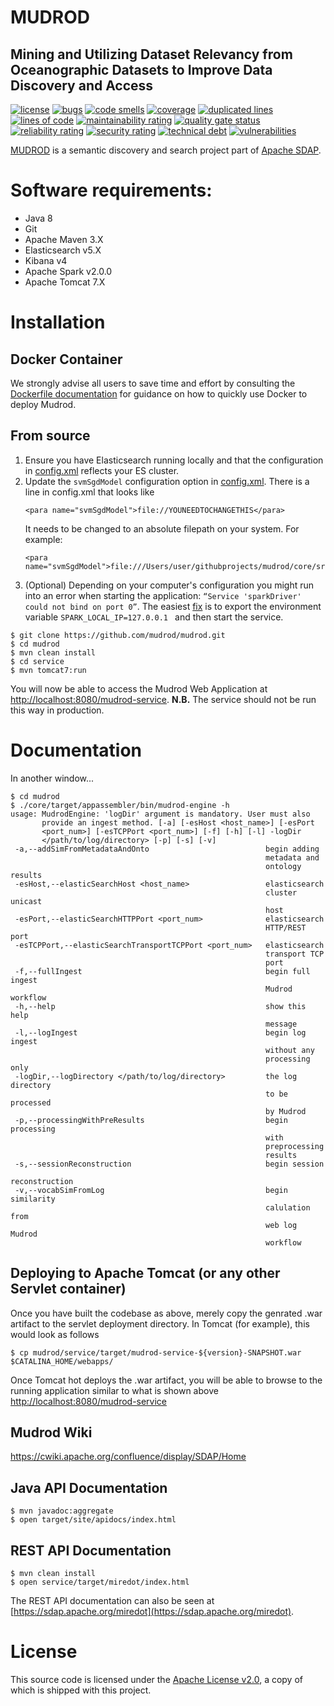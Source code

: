 # MUDROD
## Mining and Utilizing Dataset Relevancy from Oceanographic Datasets to Improve Data Discovery and Access

[![license](https://img.shields.io/github/license/apache/incubator-sdap-mudrod.svg?maxAge=2592000?style=plastic)](http://www.apache.org/licenses/LICENSE-2.0)
[![bugs](https://sonarcloud.io/api/project_badges/measure?project=org.apache.sdap%3Amudrod-parent&metric=bugs)](https://sonarcloud.io/project/issues?id=org.apache.sdap%3Amudrod-parent&resolved=false&types=BUG)
[![code smells](https://sonarcloud.io/api/project_badges/measure?project=org.apache.sdap%3Amudrod-parent&metric=code_smells)](https://sonarcloud.io/project/issues?id=org.apache.sdap%3Amudrod-parent&resolved=false&types=CODE_SMELL)
[![coverage](https://sonarcloud.io/api/project_badges/measure?project=org.apache.sdap%3Amudrod-parent&metric=coverage)](https://sonarcloud.io/component_measures?id=org.apache.sdap%3Amudrod-parent&metric=Coverage)
[![duplicated lines](https://sonarcloud.io/api/project_badges/measure?project=org.apache.sdap%3Amudrod-parent&metric=duplicated_lines_density)](https://sonarcloud.io/component_measures?id=org.apache.sdap%3Amudrod-parent&metric=duplicated_lines_density)
[![lines of code](https://sonarcloud.io/api/project_badges/measure?project=org.apache.sdap%3Amudrod-parent&metric=ncloc)](https://sonarcloud.io/component_measures?id=org.apache.sdap%3Amudrod-parent&metric=ncloc)
[![maintainability rating](https://sonarcloud.io/api/project_badges/measure?project=org.apache.sdap%3Amudrod-parent&metric=sqale_rating)](https://sonarcloud.io/component_measures?id=org.apache.sdap%3Amudrod-parent&metric=Maintainability)
[![quality gate status](https://sonarcloud.io/api/project_badges/measure?project=org.apache.sdap%3Amudrod-parent&metric=alert_status)](https://sonarcloud.io/dashboard?id=org.apache.sdap%3Amudrod-parent)
[![reliability rating](https://sonarcloud.io/api/project_badges/measure?project=org.apache.sdap%3Amudrod-parent&metric=reliability_rating)](https://sonarcloud.io/component_measures?id=org.apache.sdap%3Amudrod-parent&metric=Reliability)
[![security rating](https://sonarcloud.io/api/project_badges/measure?project=org.apache.sdap%3Amudrod-parent&metric=security_rating)](https://sonarcloud.io/component_measures?id=org.apache.sdap%3Amudrod-parent&metric=security_rating)
[![technical debt](https://sonarcloud.io/api/project_badges/measure?project=org.apache.sdap%3Amudrod-parent&metric=sqale_index)](https://sonarcloud.io/component_measures?id=org.apache.sdap%3Amudrod-parent&metric=sqale_index)
[![vulnerabilities](https://sonarcloud.io/api/project_badges/measure?project=org.apache.sdap%3Amudrod-parent&metric=vulnerabilities)](https://sonarcloud.io/project/issues?id=org.apache.sdap%3Amudrod-parent&resolved=false&types=VULNERABILITY)

[MUDROD](https://esto.nasa.gov/forum/estf2015/presentations/Yang_S8P1_ESTF2015.pdf) 
is a semantic discovery and search project part of [Apache SDAP](https://sdap.apache.org).

# Software requirements: 
 * Java 8
 * Git
 * Apache Maven 3.X
 * Elasticsearch v5.X
 * Kibana v4
 * Apache Spark v2.0.0
 * Apache Tomcat 7.X

# Installation

## Docker Container
We strongly advise all users to save time and effort by consulting the [Dockerfile documentation](https://github.com/mudrod/mudrod/tree/master/docker)
for guidance on how to quickly use Docker to deploy Mudrod.

## From source
1. Ensure you have Elasticsearch running locally and that the configuration in [config.xml](https://github.com/apache/incubator-sdap-mudrod/blob/master/core/src/main/resources/config.xml) reflects your ES cluster.
2. Update the `svmSgdModel` configuration option in [config.xml](https://github.com/apache/incubator-sdap-mudrod/blob/master/core/src/main/resources/config.xml). There is a line in config.xml that looks like 
    ```
    <para name="svmSgdModel">file://YOUNEEDTOCHANGETHIS</para>
    ```
    It needs to be changed to an absolute filepath on your system. For example:
    ```
    <para name="svmSgdModel">file:///Users/user/githubprojects/mudrod/core/src/main/resources/javaSVMWithSGDModel</para>
    ```
3. (Optional) Depending on your computer's configuration you might run into an error when starting the application: `“Service 'sparkDriver' could not bind on port 0”`. The easiest [fix](http://stackoverflow.com/q/29906686/953327) is to export the environment variable `SPARK_LOCAL_IP=127.0.0.1 ` and then start the service.

```
$ git clone https://github.com/mudrod/mudrod.git
$ cd mudrod
$ mvn clean install
$ cd service
$ mvn tomcat7:run
```
You will now be able to access the Mudrod Web Application at [http://localhost:8080/mudrod-service](http://localhost:8080/mudrod-service). **N.B.** The service should not be run this way in production.

# Documentation

In another window...
```
$ cd mudrod
$ ./core/target/appassembler/bin/mudrod-engine -h
usage: MudrodEngine: 'logDir' argument is mandatory. User must also
       provide an ingest method. [-a] [-esHost <host_name>] [-esPort
       <port_num>] [-esTCPPort <port_num>] [-f] [-h] [-l] -logDir
       </path/to/log/directory> [-p] [-s] [-v]
 -a,--addSimFromMetadataAndOnto                          begin adding
                                                         metadata and
                                                         ontology results
 -esHost,--elasticSearchHost <host_name>                 elasticsearch
                                                         cluster unicast
                                                         host
 -esPort,--elasticSearchHTTPPort <port_num>              elasticsearch
                                                         HTTP/REST port
 -esTCPPort,--elasticSearchTransportTCPPort <port_num>   elasticsearch
                                                         transport TCP
                                                         port
 -f,--fullIngest                                         begin full ingest
                                                         Mudrod workflow
 -h,--help                                               show this help
                                                         message
 -l,--logIngest                                          begin log ingest
                                                         without any
                                                         processing only
 -logDir,--logDirectory </path/to/log/directory>         the log directory
                                                         to be processed
                                                         by Mudrod
 -p,--processingWithPreResults                           begin processing
                                                         with
                                                         preprocessing
                                                         results
 -s,--sessionReconstruction                              begin session
                                                         reconstruction
 -v,--vocabSimFromLog                                    begin similarity
                                                         calulation from
                                                         web log Mudrod
                                                         workflow
```

## Deploying to Apache Tomcat (or any other Servlet container)
Once you have built the codebase as above, merely copy the genrated .war artifact to the servlet deployment directory. In Tomcat (for example), this would look as follows
```
$ cp mudrod/service/target/mudrod-service-${version}-SNAPSHOT.war $CATALINA_HOME/webapps/
```
Once Tomcat hot deploys the .war artifact, you will be able to browse to the running application similar to what is shown above [http://localhost:8080/mudrod-service](http://localhost:8080/mudrod-service)

## Mudrod Wiki

https://cwiki.apache.org/confluence/display/SDAP/Home

## Java API Documentation

```
$ mvn javadoc:aggregate
$ open target/site/apidocs/index.html
```

## REST API Documentation

```
$ mvn clean install
$ open service/target/miredot/index.html
```
The REST API documentation can also be seen at [https://sdap.apache.org/miredot](https://sdap.apache.org/miredot).

# License
This source code is licensed under the [Apache License v2.0](http://www.apache.org/licenses/LICENSE-2.0), a
copy of which is shipped with this project. 

